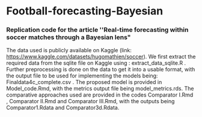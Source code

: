 # Football-forecasting-Bayesian
### Replication code for the article ''Real-time forecasting within soccer matches through a Bayesian lens"

The data used is publicly available on Kaggle (link: https://www.kaggle.com/datasets/hugomathien/soccer). We first extract the required data from the sqlite file on Kaggle using : extract_data_sqlite.R .
Further preprocessing is done on the data to get it into a usable format, with the output file to be used for implementing the models being: Finaldata4c_complete.csv .
The proposed model is provided in Model_code.Rmd, with the metrics output file being model_metrics.rds. 
The comparative approaches used are provided in the codes Comparator I.Rmd , Comparator II.Rmd and Comparator III.Rmd, with the outputs being Comparator1.Rdata and Comparator3d.Rdata.
